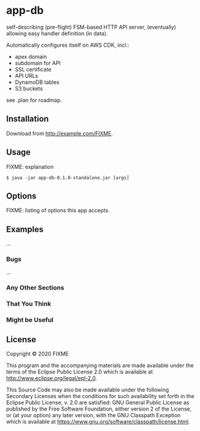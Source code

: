 # app-db

self-describing (pre-flight) FSM-based HTTP API server,
(eventually) allowing easy handler definition (in data).

Automatically configures itself on AWS CDK, incl.:
- apex domain
- subdomain for API
- SSL certificate
- API URLs
- DynamoDB tables
- S3 buckets

see .plan for roadmap.

## Installation

Download from http://example.com/FIXME.

## Usage

FIXME: explanation

    $ java -jar app-db-0.1.0-standalone.jar [args]

## Options

FIXME: listing of options this app accepts.

## Examples

...

### Bugs

...

### Any Other Sections
### That You Think
### Might be Useful

## License

Copyright © 2020 FIXME

This program and the accompanying materials are made available under the
terms of the Eclipse Public License 2.0 which is available at
http://www.eclipse.org/legal/epl-2.0.

This Source Code may also be made available under the following Secondary
Licenses when the conditions for such availability set forth in the Eclipse
Public License, v. 2.0 are satisfied: GNU General Public License as published by
the Free Software Foundation, either version 2 of the License, or (at your
option) any later version, with the GNU Classpath Exception which is available
at https://www.gnu.org/software/classpath/license.html.
